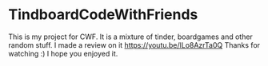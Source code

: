 # TindboardCodeWithFriends
This is my project for CWF. It is a mixture of tinder, boardgames and other random stuff. I made a review on it https://youtu.be/lLo8AzrTa0Q Thanks for watching :) I hope you enjoyed it. 

